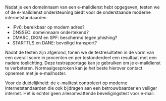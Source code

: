 Nadat je een domeinnaam van een e-maildienst hebt opgegeven, testen we of de e-maildienst ondersteuning biedt voor de onderstaande moderne internetstandaarden.
* IPv6: bereikbaar op modern adres?
* DNSSEC: domeinnaam ondertekend?
* DMARC, DKIM en SPF: beschermd tegen phishing?
* STARTTLS en DANE: beveiligd transport?

Nadat de testen zijn afgerond, tonen we de testresultaten in de vorm van een overall score in procenten en per testonderdeel een resultaat met een nadere toelichting. Deze testrapportage kan je gebruiken om je e-maildienst te verbeteren. Normaalgesproken kan je het beste  hierover contact opnemen met je e-mailhoster.

Voor de duidelijkheid: de e-mailtest controleert op moderne internetstandaarden die ook bijdragen aan een betrouwbaarder en veiliger internet. Het is echter geen allesomvattende beveiligingstest voor e-mail.
